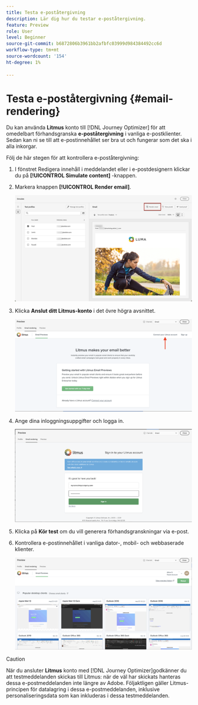 ```yaml
---
title: Testa e-poståtergivning
description: Lär dig hur du testar e-poståtergivning.
feature: Preview
role: User
level: Beginner
source-git-commit: b6872806b3961bb2afbfc03999d984384492cc6d
workflow-type: tm+mt
source-wordcount: '154'
ht-degree: 1%

---
```


# Testa e-poståtergivning {#email-rendering}

Du kan använda **Litmus** konto till [!DNL Journey Optimizer] för att omedelbart förhandsgranska **e-poståtergivning** i vanliga e-postklienter. Sedan kan ni se till att e-postinnehållet ser bra ut och fungerar som det ska i alla inkorgar.

Följ de här stegen för att kontrollera e-poståtergivning:

1. I fönstret Redigera innehåll i meddelandet eller i e-postdesignern klickar du på **[!UICONTROL Simulate content]** -knappen.

1. Markera knappen **[!UICONTROL Render email]**.

   ![](../email/assets/email-rendering-button.png)

1. Klicka **Anslut ditt Litmus-konto** i det övre högra avsnittet.

   ![](../email/assets/email-rendering-litmus.png)

1. Ange dina inloggningsuppgifter och logga in.

   ![](../email/assets/email-rendering-credentials.png)

1. Klicka på **Kör test** om du vill generera förhandsgranskningar via e-post.

1. Kontrollera e-postinnehållet i vanliga dator-, mobil- och webbaserade klienter.

   ![](../email/assets/email-rendering-previews.png)

>[!CAUTION]
>
>När du ansluter **Litmus** konto med [!DNL Journey Optimizer]godkänner du att testmeddelanden skickas till Litmus: när de väl har skickats hanteras dessa e-postmeddelanden inte längre av Adobe. Följaktligen gäller Litmus-principen för datalagring i dessa e-postmeddelanden, inklusive personaliseringsdata som kan inkluderas i dessa testmeddelanden.
